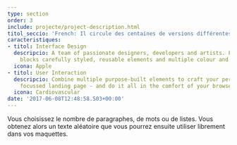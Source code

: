 ```yaml
---
type: section
order: 3
include: projecte/project-description.html
titol_seccio: 'French: Il circule des centaines de versions différentes'
caracteristiques:
- titol: Interface Design
  descripcio: A team of passionate designers, developers and artists. Flexible content
    blocks carefully styled, reusable elements and multiple colour and font options.
  icona: Apple
- titol: User Interaction
  descripcio: Combine multiple purpose-built elements to craft your perfect, conversion
    focussed landing page - and do it all in the comfort of your browser.
  icona: Cardiovascular
date: '2017-06-08T12:48:58.503+00:00'
---
```

Vous choisissez le nombre de paragraphes, de mots ou de listes. Vous obtenez alors un texte aléatoire que vous pourrez ensuite utiliser librement dans vos maquettes.
